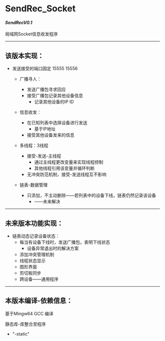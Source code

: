 
# SendRec_Socket
#### *SendRecV0.1*
局域网Socket信息收发程序

---
## 该版本实现：
- 发送接受的端口固定 15555 15556
	- 广播寻人：
		 - 发送广播包寻求回应
		 - 接受广播包记录其他设备信息
			 - 记录其他设备的IP ID
	- 信息收发：
		 - 在已知列表中选择设备进行发送
			 - 基于IP地址
		 - 接受其他设备发来的信息
	
	- 多线程：3线程
		 - 接受-发送-主线程
			 - 通过主线程更改变量来实现线程控制
			 - 其他线程引用该变量并循环判断
		 - 无冲突防范机制，接受-发送线程互不影响
	- 链表-数据管理
		 - 只添加，不主动删除——若列表中的设备下线，链表仍然记录该设备
		   - ——未来解决
---
## 未来版本功能实现：
  - 链表动态记录设备状态：
    - 每当有设备下线时，发送广播包，表明下线状态
		- 设备异常退出时的解决方案
	- 添加冲突管理机制
	- 线程状态显示
	- 图形界面
	- 剪切板同步
	- 跨设备——通用程序
---
## 本版本编译-依赖信息：
  基于Mingw64 GCC 编译
  
  静态库-库整合至程序 
  
  - "-static"
	
